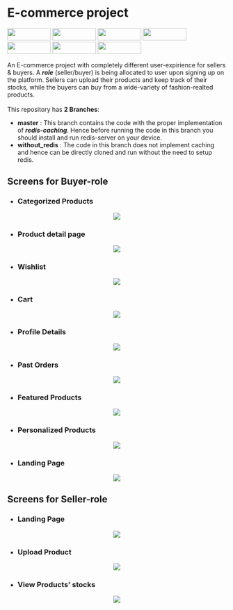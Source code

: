 # E-commerce project

<p float="left">
  <img src="https://img.shields.io/badge/React-20232A?style=for-the-badge&logo=react&logoColor=61DAFB" height="28" width="100" />
  <img src="https://img.shields.io/badge/Redux-593D88?style=for-the-badge&logo=redux&logoColor=white" height="28" width="100" />
  <img src="https://img.shields.io/badge/Node.js-43853D?style=for-the-badge&logo=node.js&logoColor=white" height="28" width="100" />
  <img src="https://img.shields.io/badge/Express.js-000000?style=for-the-badge&logo=express&logoColor=white" height="28" width="100" />
  <img src="https://img.shields.io/badge/MongoDB-4EA94B?style=for-the-badge&logo=mongodb&logoColor=white" height="28" width="100" />
  <img src="https://img.shields.io/badge/redis-%23DD0031.svg?&style=for-the-badge&logo=redis&logoColor=white" height="28" width="100" />
  <img src="https://img.shields.io/badge/JavaScript-F7DF1E?style=for-the-badge&logo=javascript&logoColor=black" height="28" width="100" />
</p>

An E-commerce project with completely different user-expirience for sellers & buyers. A ***role*** (seller/buyer) is being allocated to user upon signing up on the platform.
Sellers can upload their products and keep track of their stocks, while the buyers can buy from a wide-variety of fashion-realted products.<br><br>
This repository has **2 Branches**:

* **master** : This branch contains the code with the proper implementation of ***redis-caching***. Hence before running the code in this branch you should install and run redis-server on your device.<br>
* **without_redis** : The code in this branch does not implement caching and hence can be directly cloned and run without the need to setup redis.

## Screens for Buyer-role

* ### Categorized Products ### 
<p align="center">
  <img src="Project_Images/SubcategorizedProducts.png">
</p>

* ### Product detail page ###
<p align="center">
  <img src="Project_Images/ProductDisplay.png">
</p>

* ### Wishlist ###
<p align="center">
  <img src="Project_Images/Wishlist.png">
</p>

* ### Cart ###
<p align="center">
  <img src="Project_Images/Cart.png">
</p>

* ### Profile Details ###
<p align="center">
<img src="Project_Images/ProfileDetails.png">
</p>

* ### Past Orders ###
<p align="center">
  <img src="Project_Images/OrderHistory.png">
</p>

* ### Featured Products
<p align="center">
  <img src="Project_Images/FeaturedProducts.png">
</p>

* ### Personalized Products
<p align="center">
  <img src="Project_Images/PersonalizedProducts.png">
</p>

* ### Landing Page ###
<p align="center">
  <img src="Project_Images/HomePage.png">
</p>

## Screens for Seller-role

* ### Landing Page ### 
<p align="center">
  <img src="Project_Images/SellerLandingPage.png">
</p>

* ### Upload Product ### 
<p align="center">
  <img src="Project_Images/SellProduct.png">
</p>

* ### View Products' stocks ### 
<p align="center">
  <img src="Project_Images/ProductsSold.png">
</p>
